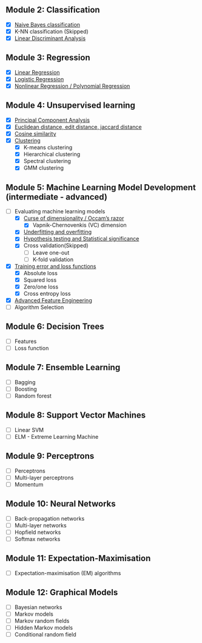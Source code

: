 
## Module 2: Classification

- [X] [Naive Bayes classification](https://izhangzhihao.github.io/2017/11/16/朴素贝叶斯分类/)
- [X] K-NN classification (Skipped)
- [X] [Linear Discriminant Analysis](https://izhangzhihao.github.io/2017/11/17/主成分分析(PCA)和线性判别分析(LDA)/)

## Module 3: Regression

- [X] [Linear Regression](https://github.com/izhangzhihao/MachineLearningInAction/blob/master/linear_regression.py)
- [X] [Logistic Regression](https://github.com/izhangzhihao/MachineLearningInAction/blob/master/logistic_regression.py)
- [X] [Nonlinear Regression / Polynomial Regression](https://github.com/izhangzhihao/MachineLearningInAction/blob/master/convolutional_network.py)

## Module 4: Unsupervised learning

- [X] [Principal Component Analysis](https://izhangzhihao.github.io/2017/11/17/主成分分析(PCA)和线性判别分析(LDA)/)
- [X] [Euclidean distance, edit distance, jaccard distance](https://izhangzhihao.github.io/2017/11/18/范数和距离/)
- [X] [Cosine similarity](https://izhangzhihao.github.io/2017/11/18/范数和距离/)
- [X] [Clustering](https://izhangzhihao.github.io/2017/11/19/聚类/)
    - [X] K-means clustering
    - [X] Hierarchical clustering
    - [X] Spectral clustering
    - [X] GMM clustering

## Module 5: Machine Learning Model Development (intermediate - advanced)

- [ ] Evaluating machine learning models
    - [X] [Curse of dimensionality / Occam’s razor](https://izhangzhihao.github.io/2017/11/21/维数灾难和奥卡姆剃刀/)
        - [X] Vapnik-Chernovenkis (VC) dimension
    - [X] [Underfitting and overfitting](https://izhangzhihao.github.io/2017/11/22/欠拟合和过拟合/)
    - [X] [Hypothesis testing and Statistical significance](https://izhangzhihao.github.io/2017/11/23/假设检验和显著性差异/)
    - [X] Cross validation(Skipped)
        - [ ] Leave one-out
        - [ ] K-fold validation
- [X] [Training error and loss functions](https://izhangzhihao.github.io/2017/11/25/Ativation-functions-and-loss-functions/)
    - [X] Absolute loss
    - [X] Squared loss
    - [X] Zero/one loss
    - [X] Cross entropy loss
- [X] [Advanced Feature Engineering](https://izhangzhihao.github.io/2017/11/26/Advanced-Feature-Engineering/)
- [ ] Algorithm Selection

## Module 6: Decision Trees

- [ ] Features
- [ ] Loss function

## Module 7: Ensemble Learning

- [ ] Bagging
- [ ] Boosting
- [ ] Random forest

## Module 8: Support Vector Machines

- [ ] Linear SVM
- [ ] ELM - Extreme Learning Machine

## Module 9: Perceptrons

- [ ] Perceptrons
- [ ] Multi-layer perceptrons
- [ ] Momentum

## Module 10: Neural Networks

- [ ] Back-propagation networks
- [ ] Multi-layer networks
- [ ] Hopfield networks
- [ ] Softmax networks

## Module 11: Expectation-Maximisation

- [ ] Expectation-maximisation (EM) algorithms

## Module 12: Graphical Models

- [ ] Bayesian networks
- [ ] Markov models
- [ ] Markov random fields
- [ ] Hidden Markov models
- [ ] Conditional random field